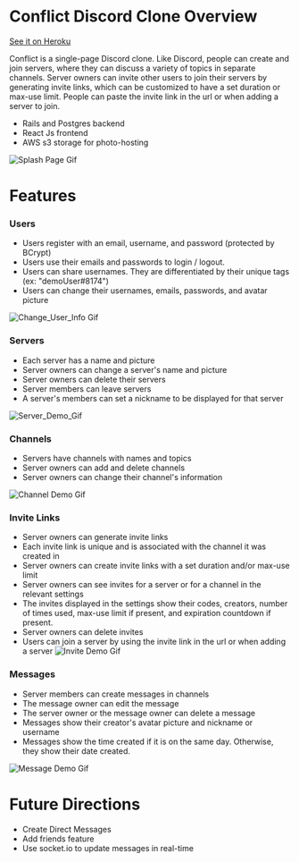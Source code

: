 # Conflict Discord Clone Overview

[See it on Heroku](https://conflict-discord-clone.herokuapp.com)

Conflict is a single-page Discord clone. Like Discord, people can create and join servers, where they can discuss a variety of topics in separate channels. Server owners can invite other users to join their servers by generating invite links, which can be customized to have a set duration or max-use limit. People can paste the invite link in the url or when adding a server to join.
 
* Rails and Postgres backend
* React Js frontend
* AWS s3 storage for photo-hosting

![Splash Page Gif](https://i.imgur.com/O76XJ1r.gif)

# Features
 
### Users
* Users register with an email, username, and password (protected by BCrypt)
* Users use their emails and passwords to login / logout.
* Users can share usernames. They are differentiated by their unique tags (ex: "demoUser#8174")
* Users can change their usernames, emails, passwords, and avatar picture

![Change_User_Info Gif](https://i.imgur.com/aqgfACc.gif)

### Servers
* Each server has a name and picture
* Server owners can change a server's name and picture
* Server owners can delete their servers
* Server members can leave servers
* A server's members can set a nickname to be displayed for that server

![Server_Demo_Gif](https://i.imgur.com/NlATABZ.gif)

### Channels
* Servers have channels with names and topics
* Server owners can add and delete channels
* Server owners can change their channel's information

![Channel Demo Gif](https://i.imgur.com/KQyD8jS.gif)

### Invite Links
* Server owners can generate invite links
* Each invite link is unique and is associated with the channel it was created in
* Server owners can create invite links with a set duration and/or max-use limit
* Server owners can see invites for a server or for a channel in the relevant settings
* The invites displayed in the settings show their codes, creators, number of times used, max-use limit if present, and expiration countdown if present.
* Server owners can delete invites
* Users can join a server by using the invite link in the url or when adding a server
![Invite Demo Gif](https://i.imgur.com/cFrpAkr.gif)

### Messages
* Server members can create messages in channels
* The message owner can edit the message
* The server owner or the message owner can delete a message
* Messages show their creator's avatar picture and nickname or username
* Messages show the time created if it is on the same day. Otherwise, they show their date created.

![Message Demo Gif](https://i.imgur.com/smz1yQM.gif)

# Future Directions
* Create Direct Messages
* Add friends feature
* Use socket.io to update messages in real-time


